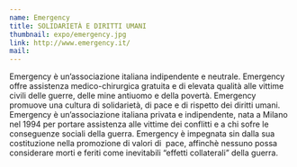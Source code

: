 ```yaml
---
name: Emergency
title: SOLIDARIETÀ E DIRITTI UMANI
thumbnail: expo/emergency.jpg
link: http://www.emergency.it/
mail:
---
```


Emergency è un’associazione italiana indipendente e neutrale.
Emergency offre assistenza medico-chirurgica gratuita e di elevata qualità alle vittime civili delle guerre, delle mine antiuomo e della povertà.
Emergency promuove una cultura di solidarietà, di pace e di rispetto dei diritti umani.
Emergency è un’associazione italiana privata e indipendente, nata a Milano nel 1994 per portare assistenza alle vittime dei conflitti e a chi sofre le conseguenze sociali della guerra.
Emergency è impegnata sin dalla sua costituzione nella promozione di valori di  pace, affinchè nessuno possa considerare morti e feriti come inevitabili “effetti collaterali” della guerra.
